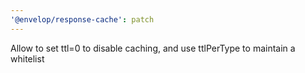 ```yaml
---
'@envelop/response-cache': patch
---
```


Allow to set ttl=0 to disable caching, and use ttlPerType to maintain a whitelist
